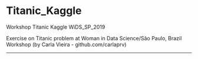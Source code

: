 ﻿# Titanic_Kaggle
Workshop Titanic Kaggle WiDS_SP_2019

Exercise on Titanic problem at Woman in Data Science/São Paulo, Brazil Workshop
(by Carla Vieira - github.com/carlaprv)

_____________________________
